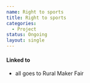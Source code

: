 ```yaml
---
name: Right to sports
title: Right to sports
categories:
  - Project
status: Ongoing
layout: single
---
```


#### Linked to
* all goes to Rural Maker Fair